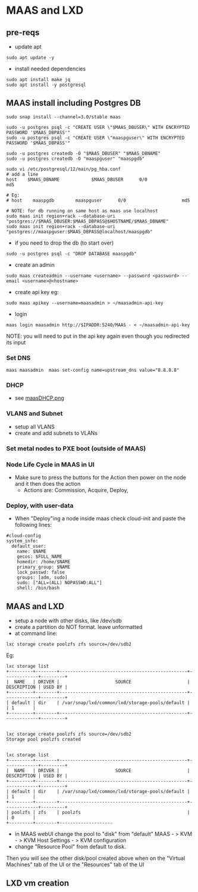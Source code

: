 # MAAS and LXD 

## pre-reqs
* update apt 
```
sudo apt update -y
```



* install needed dependencies
```
sudo apt install make jq
sudo apt install -y postgresql

```



## MAAS install including Postgres DB
```
sudo snap install --channel=3.0/stable maas

sudo -u postgres psql -c "CREATE USER \"$MAAS_DBUSER\" WITH ENCRYPTED PASSWORD '$MAAS_DBPASS'"
sudo -u postgres psql -c "CREATE USER \"maaspguser\" WITH ENCRYPTED PASSWORD '$MAAS_DBPASS'"

sudo -u postgres createdb -O "$MAAS_DBUSER" "$MAAS_DBNAME"
sudo -u postgres createdb -O "maaspguser" "maaspgdb"

sudo vi /etc/postgresql/12/main/pg_hba.conf
# add a line
host    $MAAS_DBNAME            $MAAS_DBUSER      0/0                     md5

# Eg:
# host    maaspgdb        maaspguser      0/0                     md5

# NOTE: for db running on same host as maas use localhost
sudo maas init region+rack --database-uri "postgres://$MAAS_DBUSER:$MAAS_DBPASS@$HOSTNAME/$MAAS_DBNAME"
sudo maas init region+rack --database-uri "postgres://maaspguser:$MAAS_DBPASS@localhost/maaspgdb"

```

* if you need to drop the db (to start over)
```
sudo -u postgres psql -c "DROP DATABASE maaspgdb"
```



* create an admin
```
sudo maas createadmin --username <username> --password <password> --email <username>@<hostname> 
```

* create api key
eg:
```
sudo maas apikey --username=maasadmin > ~/maasadmin-api-key
```

* login
```
maas login maasadmin http://$IPADDR:5240/MAAS - < ~/maasadmin-api-key
```
NOTE: you will need to put in the api key again even though you redirected its input

### Set DNS
```
maas maasadmin  maas set-config name=upstream_dns value="8.8.8.8"
```


### DHCP
* see [maasDHCP.png](maasDHCP.png)


### VLANS and Subnet 
* setup all VLANS
* create and add subnets to VLANs



### Set metal nodes to PXE boot (outside of MAAS)



### Node Life Cycle in MAAS in UI
* Make sure to press the buttons for the Action then power on the node and it then does the action
     * Actions are: Commission, Acquire, Deploy, 


### Deploy, with user-data 
* When "Deploy"ing a node inside maas check cloud-init and paste the following lines:
``` 
#cloud-config
system_info:
  default_user:
    name: $NAME
    gecos: $FULL_NAME
    homedir: /home/$NAME
    primary_group: $NAME
    lock_passwd: false
    groups: [adm, sudo]
    sudo: ["ALL=(ALL) NOPASSWD:ALL"]
    shell: /bin/bash
```





## MAAS and LXD
* setup a node with other disks, like /dev/sdb
* create a partition do NOT format. leave unformatted
* at command line:

``` 
lxc storage create poolzfs zfs source=/dev/sdb2

```


Eg:
```
lxc storage list
+---------+--------+------------------------------------------------+-------------+---------+
|  NAME   | DRIVER |                     SOURCE                     | DESCRIPTION | USED BY |
+---------+--------+------------------------------------------------+-------------+---------+
| default | dir    | /var/snap/lxd/common/lxd/storage-pools/default |             | 1       |
+---------+--------+------------------------------------------------+-------------+---------+


lxc storage create poolzfs zfs source=/dev/sdb2
Storage pool poolzfs created


lxc storage list
+---------+--------+------------------------------------------------+-------------+---------+
|  NAME   | DRIVER |                     SOURCE                     | DESCRIPTION | USED BY |
+---------+--------+------------------------------------------------+-------------+---------+
| default | dir    | /var/snap/lxd/common/lxd/storage-pools/default |             | 1       |
+---------+--------+------------------------------------------------+-------------+---------+
| poolzfs | zfs    | poolzfs                                        |             | 0       |
+---------+--------+--------------------

```


* in MAAS webUI change the pool to "disk" from "default"
MAAS - > KVM - > KVM Host Settings - > KVM configuration 
* change "Resource Pool" from default to disk.

Then you will see the other disk/pool created above when on the "Virtual Machines" tab of the UI or the "Resources" tab of the UI



## LXD vm creation


